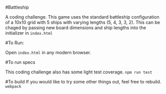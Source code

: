 #Battleship

A coding challenge.
This game uses the standard battleship configuration of a 10x10 grid with 5 ships with varying lengths (5, 4, 3, 3, 2). This can be chaged by passing new board dimensions and ship lengths into the initializer in `index.html`

#To Run:

Open `index.html` in any modern browser.

#To run specs

This coding challenge also has some light test coverage. 
`npm run test`

#To build
If you would like to try some other things out, feel free to rebuild.
`webpack`
